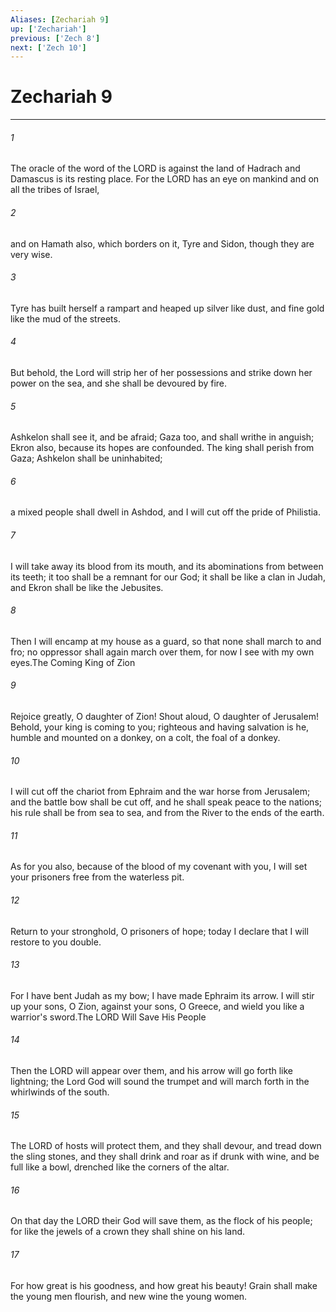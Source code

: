 ```yaml
---
Aliases: [Zechariah 9]
up: ['Zechariah']
previous: ['Zech 8']
next: ['Zech 10']
---
```

# Zechariah 9
***



###### 1 
The oracle of the word of the LORD is against the land of Hadrach and Damascus is its resting place. For the LORD has an eye on mankind and on all the tribes of Israel, 

###### 2 
and on Hamath also, which borders on it, Tyre and Sidon, though they are very wise. 

###### 3 
Tyre has built herself a rampart and heaped up silver like dust, and fine gold like the mud of the streets. 

###### 4 
But behold, the Lord will strip her of her possessions and strike down her power on the sea, and she shall be devoured by fire. 

###### 5 
Ashkelon shall see it, and be afraid; Gaza too, and shall writhe in anguish; Ekron also, because its hopes are confounded. The king shall perish from Gaza; Ashkelon shall be uninhabited; 

###### 6 
a mixed people shall dwell in Ashdod, and I will cut off the pride of Philistia. 

###### 7 
I will take away its blood from its mouth, and its abominations from between its teeth; it too shall be a remnant for our God; it shall be like a clan in Judah, and Ekron shall be like the Jebusites. 

###### 8 
Then I will encamp at my house as a guard, so that none shall march to and fro; no oppressor shall again march over them, for now I see with my own eyes.The Coming King of Zion 

###### 9 
Rejoice greatly, O daughter of Zion! Shout aloud, O daughter of Jerusalem! Behold, your king is coming to you; righteous and having salvation is he, humble and mounted on a donkey, on a colt, the foal of a donkey. 

###### 10 
I will cut off the chariot from Ephraim and the war horse from Jerusalem; and the battle bow shall be cut off, and he shall speak peace to the nations; his rule shall be from sea to sea, and from the River to the ends of the earth. 

###### 11 
As for you also, because of the blood of my covenant with you, I will set your prisoners free from the waterless pit. 

###### 12 
Return to your stronghold, O prisoners of hope; today I declare that I will restore to you double. 

###### 13 
For I have bent Judah as my bow; I have made Ephraim its arrow. I will stir up your sons, O Zion, against your sons, O Greece, and wield you like a warrior's sword.The LORD Will Save His People 

###### 14 
Then the LORD will appear over them, and his arrow will go forth like lightning; the Lord God will sound the trumpet and will march forth in the whirlwinds of the south. 

###### 15 
The LORD of hosts will protect them, and they shall devour, and tread down the sling stones, and they shall drink and roar as if drunk with wine, and be full like a bowl, drenched like the corners of the altar. 

###### 16 
On that day the LORD their God will save them, as the flock of his people; for like the jewels of a crown they shall shine on his land. 

###### 17 
For how great is his goodness, and how great his beauty! Grain shall make the young men flourish, and new wine the young women.
